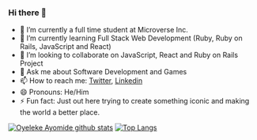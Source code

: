 ### Hi there 👋

- 🔭 I’m currently a full time student at Microverse Inc.
- 🌱 I’m currently learning Full Stack Web Development (Ruby, Ruby on Rails, JavaScript and React)
- 👯 I’m looking to collaborate on JavaScript, React and Ruby on Rails Project
- 💬 Ask me about Software Development and Games
- 📫 How to reach me: [Twitter](https://twitter.com/haywhizz), [Linkedin](https://www.linkedin.com/in/oyelekeayomide)
- 😄 Pronouns: He/Him
- ⚡ Fun fact: Just out here trying to create something iconic and making the world a better place.


[![Oyeleke Ayomide github stats](https://github-readme-stats.vercel.app/api?username=haywhizzz&show_icons=true&theme=radical)](https://github.com/haywhizzz/github-readme-stats)  [![Top Langs](https://github-readme-stats.vercel.app/api/top-langs/?username=haywhizzz&show_icons=true&theme=radical&layout=compact)](https://github.com/haywhizzz/github-readme-stats)
